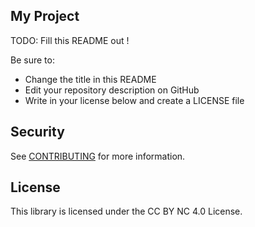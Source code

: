## My Project

TODO: Fill this README out !

Be sure to:

* Change the title in this README
* Edit your repository description on GitHub
* Write in your license below and create a LICENSE file

## Security

See [CONTRIBUTING](CONTRIBUTING.md#security-issue-notifications) for more information.

## License

This library is licensed under the CC BY NC 4.0 License.

